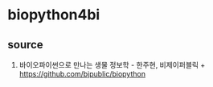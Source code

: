 # biopython4bi
## source 
  1. 바이오파이썬으로 만나는 생물 정보학 - 한주현, 비제이퍼블릭 + https://github.com/bjpublic/biopython

